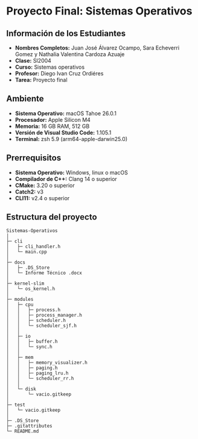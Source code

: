 # Proyecto Final: Sistemas Operativos

## Información de los Estudiantes
- **Nombres Completos:** Juan José Álvarez Ocampo, Sara Echeverri Gomez y Nathalia Valentina Cardoza Azuaje
- **Clase:** SI2004
- **Curso:** Sistemas operativos
- **Profesor:** Diego Ivan Cruz Ordiéres 
- **Tarea:** Proyecto final

## Ambiente
- **Sistema Operativo:** macOS Tahoe 26.0.1
- **Procesador:** Apple Silicon M4
- **Memoria:** 16 GB RAM, 512 GB
- **Versión de Visual Studio Code:** 1.105.1
- **Terminal:** zsh 5.9 (arm64-apple-darwin25.0)

## Prerrequisitos

- **Sistema Operativo:** Windows, linux o macOS
- **Compilador de C++:** Clang 14 o superior
- **CMake:** 3.20 o superior
- **Catch2:** v3
- **CLI11:** v2.4 o superior

## Estructura del proyecto

```
Sistemas-Operativos
│
├─ cli
│   ├─ cli_handler.h
│   └─ main.cpp
│
├─ docs
│   ├─ .DS_Store
│   └─ Informe Técnico .docx
│
├─ kernel-slim
│   └─ os_kernel.h
│
├─ modules
│   ├─ cpu
│   │   ├─ process.h
│   │   ├─ process_manager.h
│   │   ├─ scheduler.h
│   │   └─ scheduler_sjf.h
│   │
│   ├─ io
│   │   ├─ buffer.h
│   │   └─ sync.h
│   │
│   ├─ mem
│   │   ├─ memory_visualizer.h
│   │   ├─ paging.h
│   │   ├─ paging_lru.h
│   │   └─ scheduler_rr.h
│   │
│   └─ disk
│       └─ vacio.gitkeep
│
├─ test
│   └─ vacio.gitkeep
│
├─ .DS_Store
├─ .gitattributes
└─ README.md 
```

